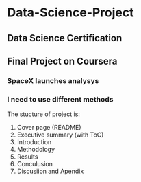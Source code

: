 # Data-Science-Project
## Data Science Certification
## Final Project on Coursera 
### SpaceX launches analysys
### I need to use different methods
The stucture of project is:
1. Cover page (README)
2. Executive summary (with ToC)
3. Introduction
4. Methodology
5. Results
6. Conculusion
7. Discusiion and Apendix
